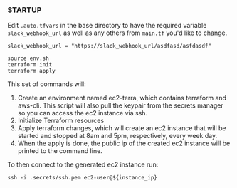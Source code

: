 ### STARTUP

Edit `.auto.tfvars` in the base directory to have the required variable `slack_webhook_url` as well as any others from `main.tf` you'd like to change.

```
slack_webhook_url = "https://slack_webhook_url/asdfasd/asfdasdf"
```

```
source env.sh
terraform init
terraform apply
```

This set of commands will:
1. Create an environment named ec2-terra, which contains terraform and aws-cli. This script will also pull the keypair from the secrets manager so you can access the ec2 instance via ssh.
2. Initialize Terraform resources
3. Apply terraform changes, which will create an ec2 instance that will be started and stopped at 8am and 5pm, respectively, every week day.
4. When the apply is done, the public ip of the created ec2 instance will be printed to the command line.

To then connect to the generated ec2 instance run:

```
ssh -i .secrets/ssh.pem ec2-user@${instance_ip}
```
